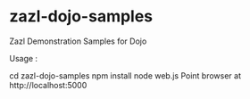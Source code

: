 zazl-dojo-samples
=================

Zazl Demonstration Samples for Dojo

Usage :

cd zazl-dojo-samples
npm install
node web.js
Point browser at http://localhost:5000

